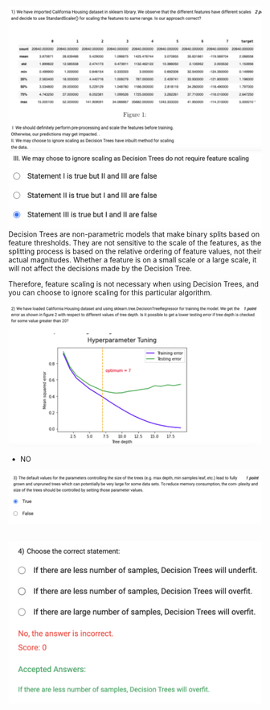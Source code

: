 ![](2023-07-21-22-53-38.png)
![](2023-07-21-22-54-38.png)
Decision Trees are non-parametric models that make binary splits based on feature thresholds. They are not sensitive to the scale of the features, as the splitting process is based on the relative ordering of feature values, not their actual magnitudes. Whether a feature is on a small scale or a large scale, it will not affect the decisions made by the Decision Tree.

Therefore, feature scaling is not necessary when using Decision Trees, and you can choose to ignore scaling for this particular algorithm.

![](2023-07-21-22-57-39.png)
- NO

![](2023-07-21-23-00-02.png)

 ![](2023-07-21-23-01-12.png)
